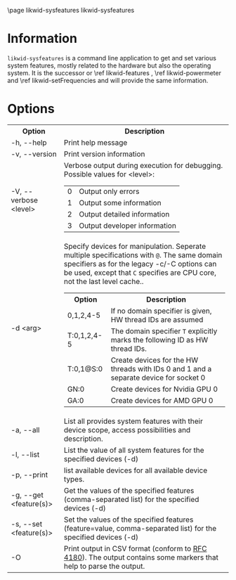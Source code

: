 \page likwid-sysfeatures likwid-sysfeatures

<H1>Information</H1>
<CODE>likwid-sysfeatures</CODE> is a command line application to get and set various
system features, mostly related to the hardware but also the operating system. It
is the successor or \ref likwid-features , \ref likwid-powermeter and
\ref likwid-setFrequencies and will provide the same information.

<H1>Options</H1>
<TABLE>
<TR>
  <TH>Option</TH>
  <TH>Description</TH>
</TR>
<TR>
  <TD>-h, --help</TD>
  <TD>Print help message</TD>
</TR>
<TR>
  <TD>-v, --version</TD>
  <TD>Print version information</TD>
</TR>
<TR>
  <TD>-V, --verbose &lt;level&gt;</TD>
  <TD>Verbose output during execution for debugging. Possible values for &lt;level&gt;:
  <TABLE>
    <TR>
      <TD>0</TD>
      <TD>Output only errors</TD>
    </TR>
    <TR>
      <TD>1</TD>
      <TD>Output some information</TD>
    </TR>
    <TR>
      <TD>2</TD>
      <TD>Output detailed information</TD>
    </TR>
    <TR>
      <TD>3</TD>
      <TD>Output developer information</TD>
    </TR>
  </TABLE>
  </TD>
</TR>
<TR>
  <TD>-d &lt;arg&gt;</TD>
  <TD>Specify devices for manipulation. Seperate multiple specifications with <CODE>&#64;</CODE>. The same domain specifiers as for the legacy -c/-C options can be used, except that <CODE>C</CODE> specifies are CPU core, not the last level cache..
  <TABLE>
    <TR>
      <TH>Option</TH>
      <TH>Description</TH>
    </TR>
    <TR>
      <TD>0,1,2,4-5</TD>
      <TD>If no domain specifier is given, HW thread IDs are assumed</TD>
    </TR>
    <TR>
      <TD>T:0,1,2,4-5</TD>
      <TD>The domain specifier <CODE>T</CODE> explicitly marks the following ID as HW thread IDs.</TD>
    </TR>
    <TR>
      <TD>T:0,1&#64;S:0</TD>
      <TD>Create devices for the HW threads with IDs 0 and 1 and a separate device for socket 0</TD>
    </TR>
    <TR>
      <TD>GN:0</TD>
      <TD>Create devices for Nvidia GPU 0</TD>
    </TR>
    <TR>
      <TD>GA:0</TD>
      <TD>Create devices for AMD GPU 0</TD>
    </TR>
  </TABLE>
  </TD>
</TR>
<TR>
  <TD>-a, --all</TD>
  <TD>List all provides system features with their device scope, access possibilities and description.</TD>
</TR>
<TR>
  <TD>-l, --list</TD>
  <TD>List the value of all system features for the specified devices (-d)</TD>
</TR>
<TR>
  <TD>-p, --print</TD>
  <TD>list available devices for all available device types.</TD>
</TR>
<TR>
  <TD>-g, --get &lt;feature(s)&gt;</TD>
  <TD>Get the values of the specified features (comma-separated list) for the specified devices (-d)</TD>
</TR>
<TR>
  <TD>-s, --set &lt;feature(s)&gt;</TD>
  <TD>Set the values of the specified features (feature=value, comma-separated list) for the specified devices (-d)</TD>
</TR>
<TR>
  <TD>-O</TD>
  <TD>Print output in CSV format (conform to <A HREF="https://tools.ietf.org/html/rfc4180">RFC 4180</A>). The output contains some markers that help to parse the output.</TD>
</TR>
</TABLE>

